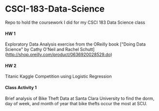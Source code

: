 # CSCI-183-Data-Science
Repo to hold the coursework I did for my CSCI 183 Data Science class

#### HW 1
Exploratory Data Analysis exercise from the OReilly book ["Doing Data Science" by Cathy O'Neil and Rachel Schutt] (http://shop.oreilly.com/product/0636920028529.do)

#### HW 2
Titanic Kaggle Competition using Logistic Regression

#### Class Activity 1
Brief analysis of Bike Theft Data at Santa Clara University to find the dorm, day of week, and month of year that bike thefts occur the most at SCU.
